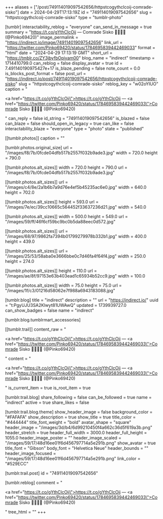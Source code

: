 +++
aliases = ["/post/749114019097542656/httpstcogythclcoij-comrade-sisko"]
date = 2024-04-29T17:13:19Z
id = "749114019097542656"
slug = "httpstcogythclcoij-comrade-sisko"
type = "tumblr-photo"

[tumblr]
interactability_reblog = "everyone"
can_send_in_message = true
summary = "https://t.co/gYthClcOij — Comrade Sisko 🖖🏾✊🏿 (@Pinko69420)"
image_permalink = "https://indirect.io/image/749114019097542656"
link_url = "https://twitter.com/Pinko69420/status/1784695839442469033"
format = "html"
date = "2024-04-29 17:13:19 GMT"
short_url = "https://tmblr.co/ZY3jbyfbOpiyam00"
blog_name = "indirect"
timestamp = 1714410799.0
can_reblog = false
display_avatar = true
id = 7.491140190975427e+17
is_blaze_pending = false
note_count = 0.0
is_blocks_post_format = false
post_url = "https://indirect.io/post/749114019097542656/httpstcogythclcoij-comrade-sisko"
slug = "httpstcogythclcoij-comrade-sisko"
reblog_key = "w02oYIUO"
caption = "<p><a href=\"https://t.co/gYthClcOij\">https://t.co/gYthClcOij</a> — <a href=\"https://twitter.com/Pinko69420/status/1784695839442469033\">Comrade Sisko 🖖🏾✊🏿 (@Pinko69420)</a></p>"
can_reply = false
id_string = "749114019097542656"
is_blazed = false
can_blaze = false
should_open_in_legacy = true
can_like = false
interactability_blaze = "everyone"
type = "photo"
state = "published"

[[tumblr.photos]]
caption = ""

[tumblr.photos.original_size]
url = "/images/f8/7b/0fcde04dfb517b2557f032b9ade3.jpg"
width = 720.0
height = 790.0

[[tumblr.photos.alt_sizes]]
width = 720.0
height = 790.0
url = "/images/f8/7b/0fcde04dfb517b2557f032b9ade3.jpg"

[[tumblr.photos.alt_sizes]]
url = "/images/c4/8e/2a1b6b7a9d76e4ef5b45235ac6e0.jpg"
width = 640.0
height = 702.0

[[tumblr.photos.alt_sizes]]
height = 593.0
url = "/images/7e/ec/39cc10665c564452f33637236d21.jpg"
width = 540.0

[[tumblr.photos.alt_sizes]]
width = 500.0
height = 549.0
url = "/images/59/ff/46f6cf59bc9bc0b5da88eec0d572.jpg"

[[tumblr.photos.alt_sizes]]
url = "/images/68/97/9862fa7394b01799279978b332b1.jpg"
width = 400.0
height = 439.0

[[tumblr.photos.alt_sizes]]
url = "/images/25/53/58aba0e3666bbe0c7d46fa4f64f4.jpg"
width = 250.0
height = 274.0

[[tumblr.photos.alt_sizes]]
height = 110.0
url = "/images/ae/8f/97153e63b403ead1c65934b52cc9.jpg"
width = 100.0

[[tumblr.photos.alt_sizes]]
width = 75.0
height = 75.0
url = "/images/1f/c3/01216d58062e7f988a6943183088.jpg"

[tumblr.blog]
title = "indirect"
description = ""
url = "https://indirect.io/"
uuid = "t:PgyUJU3SA2Klwyt81UWAwQ"
updated = 1739939727.0
can_show_badges = false
name = "indirect"

[tumblr.blog.tumblrmart_accessories]

[[tumblr.trail]]
content_raw = "<p><a href=\"https://t.co/gYthClcOij\">https://t.co/gYthClcOij</a> — <a href=\"https://twitter.com/Pinko69420/status/1784695839442469033\">Comrade Sisko 🖖🏾✊🏿 (@Pinko69420)</a></p>"
content = "<p><a href=\"https://t.co/gYthClcOij\">https://t.co/gYthClcOij</a> &mdash; <a href=\"https://twitter.com/Pinko69420/status/1784695839442469033\">Comrade Sisko &#128406;&#127998;&#9994;&#127999; (@Pinko69420)</a></p>"
is_current_item = true
is_root_item = true

[tumblr.trail.blog]
share_following = false
can_be_followed = true
name = "indirect"
active = true
share_likes = false

[tumblr.trail.blog.theme]
show_header_image = false
background_color = "#FAFAFA"
show_description = true
show_title = true
title_color = "#444444"
title_font_weight = "bold"
avatar_shape = "square"
header_image = "/images/3d/b4/6d99210450f4a662c36d5f619a3b.png"
header_stretch = true
header_full_width = 3000.0
header_full_height = 1055.0
header_image_poster = ""
header_image_scaled = "/images/59/17/48d16ee01f6d456797714a5e291b.png"
show_avatar = true
title_font = "Gibson"
body_font = "Helvetica Neue"
header_bounds = ""
header_image_focused = "/images/59/17/48d16ee01f6d456797714a5e291b.png"
link_color = "#529ECC"

[tumblr.trail.post]
id = "749114019097542656"

[tumblr.reblog]
comment = "<p><a href=\"https://t.co/gYthClcOij\">https://t.co/gYthClcOij</a> — <a href=\"https://twitter.com/Pinko69420/status/1784695839442469033\">Comrade Sisko 🖖🏾✊🏿 (@Pinko69420)</a></p>"
tree_html = ""
+++
